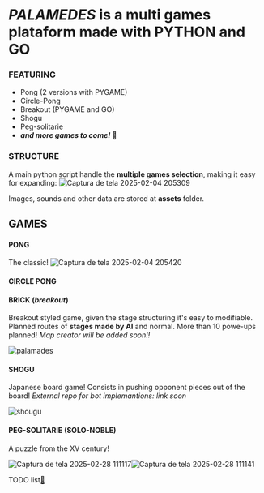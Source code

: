 # *PALAMEDES* is a multi games plataform made with PYTHON and GO

### FEATURING

* Pong (2 versions with PYGAME)
* Circle-Pong
* Breakout (PYGAME and GO)
* Shogu
* Peg-solitarie
* **_and more games to come!_** :space_invader:

### STRUCTURE
  A main python script handle the **multiple games selection**, making it easy for expanding:
![Captura de tela 2025-02-04 205309](https://github.com/user-attachments/assets/76a0bcc3-7a48-4869-9620-1c9a6b9af5b5)

  Images, sounds and other data are stored at **assets** folder. 

## **GAMES**
#### PONG
  The  classic!
![Captura de tela 2025-02-04 205420](https://github.com/user-attachments/assets/abcc1631-42ef-44e6-9aa3-44b2e1d42e6c)
#### CIRCLE PONG
#### BRICK (*breakout*)
  Breakout styled game, given the stage structuring it's easy to modifiable. Planned routes of **stages made by AI** and normal. More than 10 powe-ups planned!
  *Map creator will be added soon!!*
  
![palamades](https://github.com/user-attachments/assets/4a1f8e0b-ca41-4a0d-9b23-6c4130eac38c)
#### SHOGU
  Japanese board game! Consists in pushing opponent pieces out of the board! 
  *External repo for bot implemantions:* *link soon*
  
![shougu](https://github.com/user-attachments/assets/6984858f-dcee-421a-9ab0-44d7e276b81b)

#### PEG-SOLITARIE (SOLO-NOBLE)
  A puzzle from the XV century! 
  
![Captura de tela 2025-02-28 111117](https://github.com/user-attachments/assets/77469d7c-d7ab-454e-b18f-c2a7eda5f2c8)![Captura de tela 2025-02-28 111141](https://github.com/user-attachments/assets/27ef6465-74ac-4d4c-b195-336d3a64ce0b)

TODO list[📝](TODO.md)
